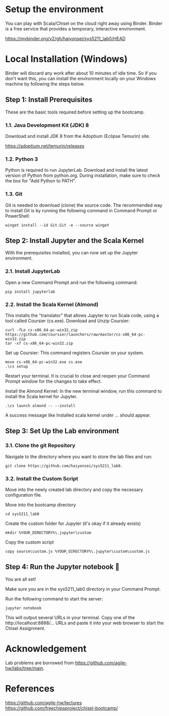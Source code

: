 # Setup the environment
You can play with Scala/Chisel on the cloud right away using Binder. Binder is a free service that provides a temporary, interactive environment.

https://mybinder.org/v2/gh/haiyonsei/sys5211_lab0/HEAD

# Local Installation (Windows)
Binder will discard any work after about 10 minutes of idle time. So if you don't want this, you can install the environment locally on your Windows machine by following the steps below.

## Step 1: Install Prerequisites
These are the basic tools required before setting up the bootcamp.

### 1.1. Java Development Kit (JDK) 8
Download and install JDK 8 from the Adoptium (Eclipse Temurin) site.

https://adoptium.net/temurin/releases

### 1.2. Python 3
Python is required to run JupyterLab.
Download and install the latest version of Python from python.org.
During installation, make sure to check the box for "Add Python to PATH".

### 1.3. Git
Git is needed to download (clone) the source code.
The recommended way to install Git is by running the following command in Command Prompt or PowerShell:

```
winget install --id Git.Git -e --source winget
```

## Step 2: Install Jupyter and the Scala Kernel
With the prerequisites installed, you can now set up the Jupyter environment.

### 2.1. Install JupyterLab
Open a new Command Prompt and run the following command:

```
pip install jupyterlab
```

### 2.2. Install the Scala Kernel (Almond)
This installs the "translator" that allows Jupyter to run Scala code, using a tool called Coursier (cs.exe).
Download and Unzip Coursier:

```
curl -fLo cs-x86_64-pc-win32.zip https://github.com/coursier/launchers/raw/master/cs-x86_64-pc-win32.zip
tar -xf cs-x86_64-pc-win32.zip
```

Set up Coursier: This command registers Coursier on your system.

```
move cs-x86_64-pc-win32.exe cs.exe
.\cs setup
```

Restart your terminal. It is crucial to close and reopen your Command Prompt window for the changes to take effect.

Install the Almond Kernel: In the new terminal window, run this command to install the Scala kernel for Jupyter.
```
.\cs launch almond -- --install
```

A success message like Installed scala kernel under ... should appear.

## Step 3: Set Up the Lab environment
### 3.1. Clone the git Repository
Navigate to the directory where you want to store the lab files and run:

```
git clone https://github.com/haiyonsei/sys5211_lab0.
```

### 3.2. Install the Custom Script
Move into the newly created lab directory and copy the necessary configuration file.

Move into the bootcamp directory

```
cd sys5211_lab0
```

Create the custom folder for Jupyter (it's okay if it already exists)

```
mkdir %YOUR_DIRECTORY%\.jupyter\custom
```

Copy the custom script

```
copy source\custom.js %YOUR_DIRECTORY%\.jupyter\custom\custom.js
```

## Step 4: Run the Jupyter notebook 🚀
You are all set!

Make sure you are in the sys5211_lab0 directory in your Command Prompt.

Run the following command to start the server:

```
jupyter notebook
```

This will output several URLs in your terminal. Copy one of the http://localhost:8888/... URLs and paste it into your web browser to start the Chisel Assignment.

# Acknowledgement
Lab problems are borrowed from https://github.com/agile-hw/labs/tree/main.

# References
https://github.com/agile-hw/lectures
https://github.com/freechipsproject/chisel-bootcamp/
